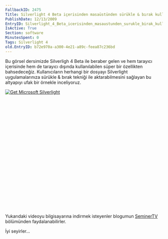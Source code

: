 ```yaml
---
FallbackID: 2475
Title: Silverlight 4 Beta içerisinden masaüstünden sürükle & bırak kullanımı - Görsel Ders
PublishDate: 12/13/2009
EntryID: Silverlight_4_Beta_icerisinden_masaustunden_surukle_birak_kullanimi_Gorsel_Ders
IsActive: True
Section: software
MinutesSpent: 0
Tags: Silverlight 4
old.EntryID: b72e970a-a300-4e21-a89c-feea87c236bd
---
```

Bu görsel dersimizde Silverligh 4 Beta ile beraber gelen ve hem tarayıcı
içerisinde hem de tarayıcı dışında kullanılabilen süper bir özellikten
bahsedeceğiz. Kullanıcıların herhangi bir dosyayı Silverlight
uygulamalarınıza sürükle & bırak tekniği ile aktarabilmesini sağlayan bu
altyapıyı ufak bir örnekle inceliyoruz.

<div style="width:512px;height:384px;">

[![Get Microsoft
Silverlight](http://go2.microsoft.com/fwlink/?LinkId=108181)](http://go2.microsoft.com/fwlink/?LinkID=124807)

</div>

Yukarıdaki videoyu bilgisayarına indirmek isteyenler blogumun
[SeminerTV](http://daron.yondem.com/tr/formatpage.aspx?path=seminertv.format.html#GorselDersler)
bölümünden faydalanabilirler.

İyi seyirler...


